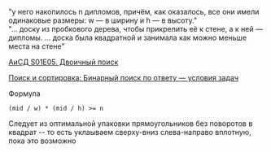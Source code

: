 "у него накопилось n дипломов, причём, как оказалось, все они имели одинаковые размеры: w — в ширину и h — в высоту."  
"... доску из пробкового дерева, чтобы прикрепить её к стене, а к ней — дипломы. ... доска была квадратной и занимала как можно меньше места на стене"

[АиСД S01E05. Двоичный поиск](https://youtu.be/9Wjzf8KKvYQ?t=1122)

[Поиск и сортировка: Бинарный поиск по ответу — условия задач](https://informatics.msk.ru/mod/statements/view.php?id=1966#1)

Формула

    (mid / w) * (mid / h) >= n

Следует из оптимальной упаковки прямоугольников без поворотов в квадрат -- то есть уклаываем сверху-вниз слева-направо вплотную, пока это возможно
